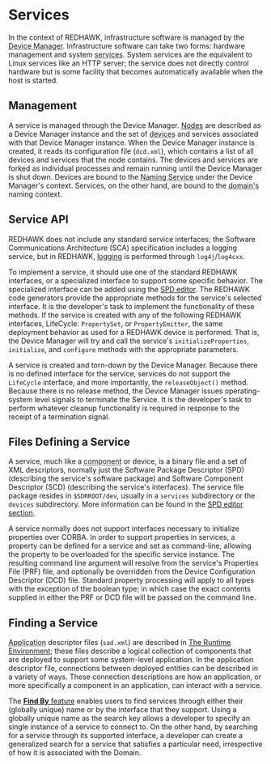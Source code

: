 # Services

In the context of REDHAWK, infrastructure software is managed by the <abbr title="See Glossary.">Device Manager</abbr>. Infrastructure software can take two forms: hardware management and system <abbr title="See Glossary.">services</abbr>. System services are the equivalent to Linux services like an HTTP server; the service does not directly control hardware but is some facility that becomes automatically available when the host is started.

## Management

A service is managed through the Device Manager.  [Nodes](../nodes/_index.html) are described as a Device Manager instance and the set of <abbr title="See Glossary.">devices</abbr> and services associated with that Device Manager instance. When the Device Manager instance is created, it reads its configuration file (`dcd.xml`), which contains a list of all devices and services that the node contains. The devices and services are forked as individual processes and remain running until the Device Manager is shut down. Devices are bound to the <abbr title="See Glossary.">Naming Service</abbr> under the Device Manager's context. Services, on the other hand, are bound to the <abbr title="See Glossary.">domain's</abbr> naming context.

## Service API

REDHAWK does not include any standard service interfaces; the Software Communications Architecture (SCA) specification includes a logging service, but in REDHAWK, [logging](../logging/_index.html) is performed through `log4j`/`log4cxx`.

To implement a service, it should use one of the standard REDHAWK interfaces, or a specialized interface to support some specific behavior.  The specialized interface can be added using the [SPD editor](../ide/editors-and-views/softpkg-editor.html). The REDHAWK code generators provide the appropriate methods for the service's selected interface. It is the developer's task to implement the functionality of these methods. If the service is created with any of the following REDHAWK interfaces, LifeCycle: `PropertySet`, or `PropertyEmitter`, the same deployment behavior as used for a REDHAWK device is performed. That is, the Device Manager will try and call the service's `initializeProperties`, `initialize`, and `configure` methods with the appropriate parameters.

A service is created and torn-down by the Device Manager.  Because there is no defined interface for the service, services do not support the `LifeCycle` interface, and more importantly, the `releaseObject()` method. Because there is no release method, the Device Manager issues operating-system level signals to terminate the Service. It is the developer's task to perform whatever cleanup functionality is required in response to the receipt of a termination signal.

## Files Defining a Service

A service, much like a <abbr title="See Glossary.">component</abbr> or device, is a binary file and a set of XML descriptors, normally just the Software Package Descriptor (SPD) (describing the service's software package) and Software Component Descriptor (SCD) (describing the service's interfaces).  The service file package resides in `$SDRROOT/dev`, usually in a `services` subdirectory or the `devices` subdirectory.  More information can be found in the [SPD editor section](../ide/editors-and-views/softpkg-editor.html).

A service normally does not support interfaces necessary to initialize properties over CORBA. In order to support properties in services, a property can be defined for a service and set as command-line, allowing the property to be overloaded for the specific service instance. The resulting command line argument will resolve from the service's Properties File (PRF) file, and optionally be overridden from the Device Configuration Descriptor (DCD) file. Standard property processing will apply to all types with the exception of the boolean type; in which case the exact contents supplied in either the PRF or DCD file will be passed on the command line.

## Finding a Service

<abbr title="See Glossary.">Application</abbr> descriptor files (`sad.xml`) are described in [The Runtime Environment](../runtime-environment/_index.html); these files describe a logical collection of components that are deployed to support some system-level application. In the application descriptor file, connections between deployed entities can be described in a variety of ways. These connection descriptions are how an application, or more specifically a component in an application, can interact with a service.

The [**Find By** feature](../runtime-environment/applications.html#using-the-find-by-feature) enables users to find services through either their (globally unique) name or by the interface that they support. Using a globally unique name as the search key allows a developer to specify an single instance of a service to connect to. On the other hand, by searching for a service through its supported interface, a developer can create a generalized search for a service that satisfies a particular need, irrespective of how it is associated with the Domain.
